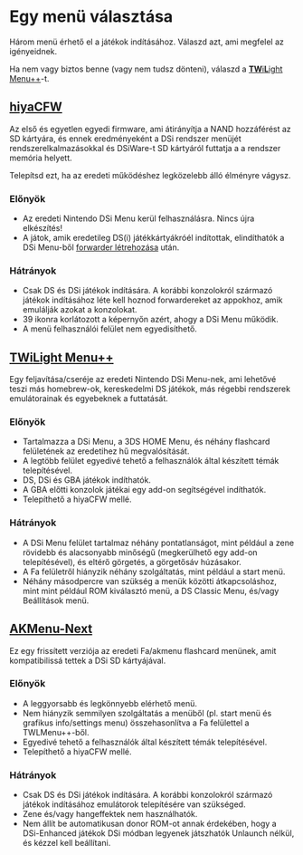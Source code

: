 # Egy menü választása

Három menü érhető el a játékok indításához. Válaszd azt, ami megfelel az igényeidnek.

Ha nem vagy biztos benne (vagy nem tudsz dönteni), válaszd a [**TW**i**L**ight Menu++](#twilight-menu)-t.

## [hiyaCFW](installing-unlaunch-and-hiyacfw.html)

Az első és egyetlen egyedi firmware, ami átirányítja a NAND hozzáférést az SD kártyára, és ennek eredményeként a DSi rendszer menüjét rendszerelkalmazásokkal és DSiWare-t SD kártyáról futtatja a a rendszer memória helyett.

Telepítsd ezt, ha az eredeti működéshez legközelebb álló élményre vágysz.

### Előnyök

- Az eredeti Nintendo DSi Menu kerül felhasználásra. Nincs újra elkészítés!
- A játok, amik eredetileg DS(i) játékkártyákróél indítottak, elindíthatók a DSi Menu-ből [forwarder létrehozása](https://wiki.ds-homebrew.com/ds-index/forwarders) után.

### Hátrányok

- Csak DS és DSi játékok indítására. A korábbi konzolokról származó játékok indításához léte kell hoznod forwardereket az appokhoz, amik emulálják azokat a konzolokat.
- 39 ikonra korlátozott a képernyőn azért, ahogy a DSi Menu működik.
- A menü felhasználói felület nem egyedisíthető.

## [**TW**i**L**ight Menu++](installing-twilight-menu.html)

Egy feljavítása/cseréje az eredeti Nintendo DSi Menu-nek, ami lehetővé teszi más homebrew-ok, kereskedelmi DS játékok, más régebbi rendszerek emulátorainak és egyebeknek a futtatását.

### Előnyök

- Tartalmazza a DSi Menu, a 3DS HOME Menu, és néhány flashcard felületének az eredetihez hű megvalósítását.
- A legtöbb felület egyedivé tehető a felhasználók által készített témák telepítésével.
- DS, DSi és GBA játékok indíthatók.
- A GBA előtti konzolok játékai egy add-on segítségével indíthatók.
- Telepíthető a hiyaCFW mellé.

### Hátrányok

- A DSi Menu felület tartalmaz néhány pontatlanságot, mint például a zene rövidebb és alacsonyabb minőségű (megkerülhető egy add-on telepítésével), és eltérő görgetés, a görgetősáv húzásakor.
- A Fa felületről hiányzik néhány szolgáltatás, mint például a start menü.
- Néhány másodpercre van szükség a menük közötti átkapcsoláshoz, mint mint például ROM kiválasztó menü, a DS Classic Menu, és/vagy Beállítások menü.

## [AKMenu-Next](installing-akmenu-next.html)

Ez egy frissített verziója az eredeti Fa/akmenu flashcard menünek, amit kompatibilissá tettek a DSi SD kártyájával.

### Előnyök

- A leggyorsabb és legkönnyebb elérhető menü.
- Nem hiányzik semmilyen szolgáltatás a menüből (pl. start menü és grafikus info/settings menu) összehasonlítva a Fa felülettel a TWLMenu++-ből.
- Egyedivé tehető a felhasználók által készített témák telepítésével.
- Telepíthető a hiyaCFW mellé.

### Hátrányok

- Csak DS és DSi játékok indítására. A korábbi konzolokról származó játékok indításához emulátorok telepítésére van szükséged.
- Zene és/vagy hangeffektek nem használhatók.
- Nem állít be automatikusan donor ROM-ot annak érdekében, hogy a DSi-Enhanced játékok DSi módban legyenek játszhatók Unlaunch nélkül, és kézzel kell beállítani.
